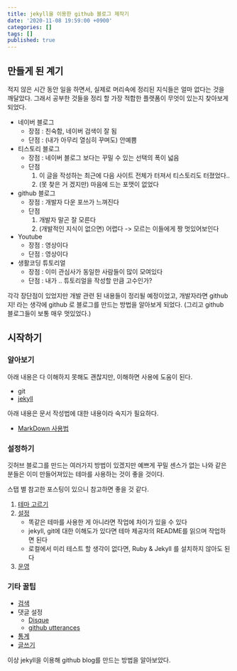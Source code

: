 ```yaml
---
title: jekyll을 이용한 github 블로그 제작기
date: '2020-11-08 19:59:00 +0900'
categories: []
tags: []
published: true
---
```


## 만들게 된 계기
적지 않은 시간 동안 일을 하면서, 실제로 머리속에 정리된 지식들은 얼마 없다는 것을 깨달았다.
그래서 공부한 것들을 정리 할 가장 적합한 플랫폼이 무엇이 있는지 찾아보게 되었다.

* 네이버 블로그
    * 장점 : 친숙함, 네이버 검색이 잘 됨
    * 단점 : (내가 아무리 열심히 꾸며도) 안예쁨
* 티스토리 블로그
    * 장점 : 네이버 블로그 보다는 꾸밀 수 있는 선택의 폭이 넓음
    * 단점 
        1. 이 글을 작성하는 최근에 다음 사이트 전체가 터져서 티스토리도 터졌었다..
        1. (못 찾은 거 겠지만) 마음에 드는 포맷이 없었다
* github 블로그
    * 장점 : 개발자 다운 포쓰가 느껴진다
    * 단점
        1. 개발자 말곤 잘 모른다
        1. (개발적인 지식이 없으면) 어렵다 -> 모르는 이들에게 짱 멋있어보인다
* Youtube
    * 장점 : 영상이다
    * 단점 : 영상이다
* 생활코딩 튜토리얼
    * 장점 : 이미 관심사가 동일한 사람들이 많이 모여있다
    * 단점 : 내가 .. 튜토리얼을 작성할 만큼 고수인가?

각각 장단점이 있었지만 개발 관련 된 내용들이 정리될 예정이었고,
개발자라면 github 지! 라는 생각에 github 로 블로그를 만드는 방법을 알아보게 되었다.
(그리고 github 블로그들이 보통 매우 멋있었다.)



## 시작하기
### 알아보기
아래 내용은 다 이해하지 못해도 괜찮지만, 이해하면 사용에 도움이 된다.
* git
* [jekyll](http://t-robotics.blogspot.com/2016/04/jekyll.html#.X6vvr2gzaUk)

아래 내용은 문서 작성법에 대한 내용이라 숙지가 필요하다.
* [MarkDown 사용법](https://gist.github.com/ihoneymon/652be052a0727ad59601)



### 설정하기
깃허브 블로그를 만드는 여러가지 방법이 있겠지만 예쁘게 꾸밀 센스가 없는 나와 같은 분들은 이미 만들어져있는 테마를 사용하는 것이 좋을 것이다. 

스탭 별 참고한 포스팅이 있으니 참고하면 좋을 것 같다.

1. [테마 고르기](https://theorydb.github.io/envops/2019/05/02/envops-blog-theme/#jekyll-themes-%EA%B3%A0%EB%A5%B4%EA%B8%B0)
1. [설정](https://theorydb.github.io/envops/2019/05/03/envops-blog-github-pages-jekyll/)
	* 똑같은 테마를 사용한 게 아니라면 작업에 차이가 있을 수 있다
    * jekyll, git에 대한 이해도가 있다면 테마 제공자의 README를 읽으며 작업하면 된다
    * 로컬에서 미리 테스트 할 생각이 없다면, Ruby & Jekyll 를 설치하지 않아도 된다
1. [운영](https://theorydb.github.io/envops/2019/05/04/envops-blog-posting-prose-io/)



### 기타 꿀팁
* [검색](https://theorydb.github.io/envops/2019/05/11/envops-blog-tipue-search/)
* 댓글 설정
	* [Disque](https://17billion.github.io/jekyll/disqus/reply/2017/06/01/jekyll_disqus.html)
    * [github utterances](https://baek.dev/post/4/)
* [통계](https://analytics.google.com/analytics/web/#/)
* [글쓰기](https://theorydb.github.io/envops/2019/05/04/envops-blog-posting-prose-io/)
    

이상 jekyll을 이용해 github blog를 만드는 방법을 알아보았다.
